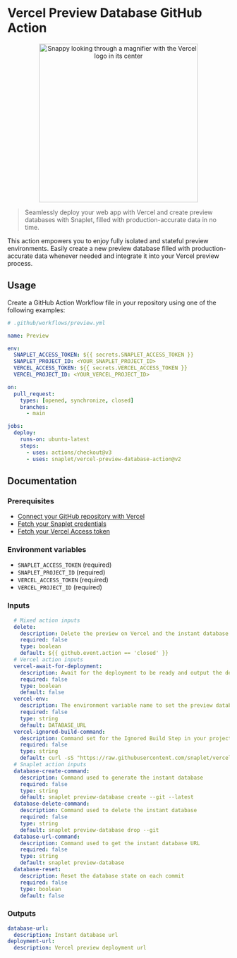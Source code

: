 # Vercel Preview Database GitHub Action

<p align="center">
  <img width="360" src="https://raw.githubusercontent.com/snaplet/vercel-action/main/logo.png" alt="Snappy looking through a magnifier with the Vercel logo in its center">
</p>

> Seamlessly deploy your web app with Vercel and create preview databases with Snaplet, filled with production-accurate data in no time.

This action empowers you to enjoy fully isolated and stateful preview environments. Easily create a new preview database filled with production-accurate data whenever needed and integrate it into your Vercel preview process.

## Usage

Create a GitHub Action Workflow file in your repository using one of the following examples:

```yaml
# .github/workflows/preview.yml

name: Preview

env:
  SNAPLET_ACCESS_TOKEN: ${{ secrets.SNAPLET_ACCESS_TOKEN }}
  SNAPLET_PROJECT_ID: <YOUR_SNAPLET_PROJECT_ID>
  VERCEL_ACCESS_TOKEN: ${{ secrets.VERCEL_ACCESS_TOKEN }}
  VERCEL_PROJECT_ID: <YOUR_VERCEL_PROJECT_ID>

on:
  pull_request:
    types: [opened, synchronize, closed]
    branches:
      - main

jobs:
  deploy:
    runs-on: ubuntu-latest
    steps:
      - uses: actions/checkout@v3
      - uses: snaplet/vercel-preview-database-action@v2
```

## Documentation

### Prerequisites
- [Connect your GitHub repository with Vercel](https://vercel.com/docs/concepts/git/vercel-for-github)
- [Fetch your Snaplet credentials](https://docs.snaplet.dev/guides/netlify-preview-plugin/#step-3-add-environment-variables)
- [Fetch your Vercel Access token](https://vercel.com/account/tokens)

### Environment variables
- `SNAPLET_ACCESS_TOKEN` (required)
- `SNAPLET_PROJECT_ID` (required)
- `VERCEL_ACCESS_TOKEN` (required)
- `VERCEL_PROJECT_ID` (required)

### Inputs

```yaml
  # Mixed action inputs
  delete:
    description: Delete the preview on Vercel and the instant database related to it
    required: false
    type: boolean
    default: ${{ github.event.action == 'closed' }}
  # Vercel action inputs
  vercel-await-for-deployment:
    description: Await for the deployment to be ready and output the deployment URL
    required: false
    type: boolean
    default: false
  vercel-env:
    description: The environment variable name to set the preview database deployment URL
    required: false
    type: string
    default: DATABASE_URL
  vercel-ignored-build-command:
    description: Command set for the Ignored Build Step in your project settings, the default script cancels every preview deployment coming from the Vercel GitHub App
    required: false
    type: string
    default: curl -sS "https://raw.githubusercontent.com/snaplet/vercel-action/v3/scripts/ignore-build.mjs" | node --input-type=module
  # Snaplet action inputs
  database-create-command:
    description: Command used to generate the instant database
    required: false
    type: string
    default: snaplet preview-database create --git --latest
  database-delete-command:
    description: Command used to delete the instant database
    required: false
    type: string
    default: snaplet preview-database drop --git
  database-url-command:
    description: Command used to get the instant database URL
    required: false
    type: string
    default: snaplet preview-database
  database-reset:
    description: Reset the database state on each commit
    required: false
    type: boolean
    default: false
```

### Outputs

```yaml
database-url:
  description: Instant database url
deployment-url:
  description: Vercel preview deployment url
```